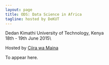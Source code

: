 ```yaml
---
layout: page
title: ODS: Data Science in Africa
tagline: hosted by DeKUT
---
```


Dedan Kimathi University of Technology, Kenya\
 18th - 19th June 2015\

Hosted by [Ciira wa Maina](https://sites.google.com/site/cwamainadekut/)


To appear here.

